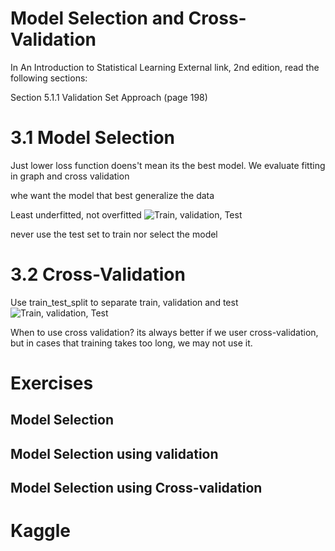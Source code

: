 # Model Selection and Cross-Validation

In An Introduction to Statistical Learning External link, 2nd edition, read the following sections:

Section 5.1.1 Validation Set Approach (page 198)

# 3.1 Model Selection

Just lower loss function doens't mean its the best model. 
We evaluate fitting in graph and cross validation

whe want the model that best generalize the data

Least underfitted, not overfitted
![Train, validation, Test]("../images/best-model.png")

never use the test set to train nor select the model

# 3.2 Cross-Validation

Use train_test_split to separate train, validation and test 
![Train, validation, Test]("../images/train_test_validation.png")


When to use cross validation?
its always better if we user cross-validation, but in cases that training takes too long, we may not use it.

# Exercises
## Model Selection
## Model Selection using validation
## Model Selection using Cross-validation


# Kaggle